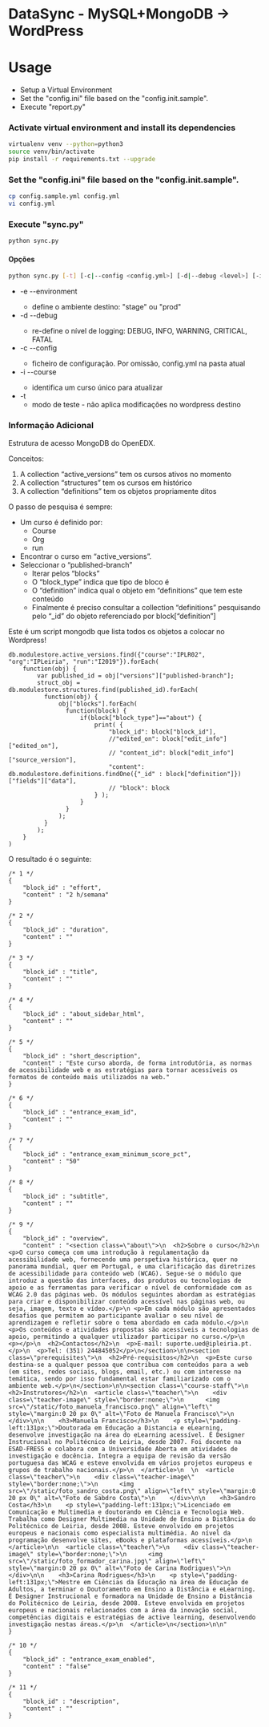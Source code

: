 # DataSync - MySQL+MongoDB -> WordPress


# Usage

 - Setup a Virtual Environment
 - Set the "config.ini" file based on the "config.init.sample".
 - Execute "report.py"

### Activate virtual environment and install its dependencies
```bash
virtualenv venv --python=python3
source venv/bin/activate
pip install -r requirements.txt --upgrade
```

### Set the "config.ini" file based on the "config.init.sample".
```bash
cp config.sample.yml config.yml
vi config.yml
```

### Execute "sync.py"
```bash
python sync.py
```
#### Opções ####
```bash
python sync.py [-t] [-c|--config <config.yml>] [-d|--debug <level>] [-i|--course <course-id>] -e|environment <environment>
```

 * -e --environment <environment>
    * define o ambiente destino: "stage" ou "prod" 
 * -d --debug <debug level>
    * re-define o nível de logging: DEBUG, INFO, WARNING, CRITICAL, FATAL 
 * -c --config <config file>
    * ficheiro de configuração. Por omissão, config.yml na pasta atual
 * -i --course <course-id>
    * identifica um curso único para atualizar
 * -t
    * modo de teste - não aplica modificações no wordpress destino

### Informação Adicional ###

Estrutura de acesso MongoDB do OpenEDX.

Conceitos:
1. A collection “active_versions” tem os cursos ativos no momento
1. A collection “structures” tem os cursos em histórico
1. A collection “definitions” tem os objetos propriamente ditos

O passo de pesquisa é sempre:
 -	Um curso é definido por:
      - Course
      - Org
      - run
 -	Encontrar o curso em “active_versions”.
 -	Seleccionar o “published-branch”
      -	Iterar pelos “blocks”
      - O “block_type” indica que tipo de bloco é
      - O “definition” indica qual o objeto em “definitions” que tem este conteúdo
      - Finalmente é preciso consultar a collection “definitions” pesquisando pelo “_id” do objeto referenciado por block[“definition”]
 
Este é um script mongodb que lista todos os objetos a colocar no Wordpress!
 
    db.modulestore.active_versions.find({"course":"IPLR02", "org":"IPLeiria", "run":"I2019"}).forEach(
        function(obj) {        
            var published_id = obj["versions"]["published-branch"];
            struct_obj = db.modulestore.structures.find(published_id).forEach(
              function(obj) {
                  obj["blocks"].forEach(
                    function(block) {
                        if(block["block_type"]=="about") {
                            print( {
                                "block_id": block["block_id"],
                                //"edited_on": block["edit_info"]["edited_on"],
                                // "content_id": block["edit_info"]["source_version"],
                                "content": db.modulestore.definitions.findOne({"_id" : block["definition"]})["fields"]["data"],
                                // "block": block
                            } );
                        }
                    }
                  );
              }
            );
        }
    )
 
O resultado é o seguinte:
 
    /* 1 */
    {
        "block_id" : "effort",
        "content" : "2 h/semana"
    }
     
    /* 2 */
    {
        "block_id" : "duration",
        "content" : ""
    }
     
    /* 3 */
    {
        "block_id" : "title",
        "content" : ""
    }
     
    /* 4 */
    {
        "block_id" : "about_sidebar_html",
        "content" : ""
    }
     
    /* 5 */
    {
        "block_id" : "short_description",
        "content" : "Este curso aborda, de forma introdutória, as normas de acessibilidade web e as estratégias para tornar acessíveis os formatos de conteúdo mais utilizados na web."
    }
     
    /* 6 */
    {
        "block_id" : "entrance_exam_id",
        "content" : ""
    }
     
    /* 7 */
    {
        "block_id" : "entrance_exam_minimum_score_pct",
        "content" : "50"
    }
     
    /* 8 */
    {
        "block_id" : "subtitle",
        "content" : ""
    }
     
    /* 9 */
    {
        "block_id" : "overview",
        "content" : "<section class=\"about\">\n  <h2>Sobre o curso</h2>\n  <p>O curso começa com uma introdução à regulamentação da acessibilidade web, fornecendo uma perspetiva histórica, quer no panorama mundial, quer em Portugal, e uma clarificação das diretrizes de acessibilidade para conteúdo web (WCAG). Segue-se o módulo que introduz a questão das interfaces, dos produtos ou tecnologias de apoio e as ferramentas para verificar o nível de conformidade com as WCAG 2.0 das páginas web. Os módulos seguintes abordam as estratégias para criar e disponibilizar conteúdo acessível nas páginas web, ou seja, imagem, texto e vídeo.</p>\n <p>Em cada módulo são apresentados desafios que permitem ao participante avaliar o seu nível de aprendizagem e refletir sobre o tema abordado em cada módulo.</p>\n <p>Os conteúdos e atividades propostas são acessíveis a tecnologias de apoio, permitindo a qualquer utilizador participar no curso.</p>\n  <p></p>\n  <h2>Contactos</h2>\n  <p>E-mail: suporte.ued@ipleiria.pt.</p>\n  <p>Tel: (351) 244845052</p>\n</section>\n\n<section class=\"prerequisites\">\n  <h2>Pré-requisitos</h2>\n  <p>Este curso destina-se a qualquer pessoa que contribua com conteúdos para a web (em sites, redes sociais, blogs, email, etc.) ou com interesse na temática, sendo por isso fundamental estar familiarizado com o ambiente web.</p>\n</section>\n\n<section class=\"course-staff\">\n  <h2>Instrutores</h2>\n  <article class=\"teacher\">\n    <div class=\"teacher-image\" style=\"border:none;\">\n      <img src=\"/static/foto_manuela_francisco.png\" align=\"left\" style=\"margin:0 20 px 0\" alt=\"Foto de Manuela Francisco\">\n    </div>\n\n    <h3>Manuela Francisco</h3>\n    <p style=\"padding-left:131px;\">Doutorada em Educação a Distancia e eLearning, desenvolve investigação na área do eLearning acessível. É Designer Instrucional no Politécnico de Leiria, desde 2007. Foi docente na ESAD-FRESS e colabora com a Universidade Aberta em atividades de investigação e docência. Integra a equipa de revisão da versão portuguesa das WCAG e esteve envolvida em vários projetos europeus e grupos de trabalho nacionais.</p>\n  </article>\n  \n  <article class=\"teacher\">\n    <div class=\"teacher-image\" style=\"border:none;\">\n      <img src=\"/static/foto_sandro_costa.png\" align=\"left\" style=\"margin:0 20 px 0\" alt=\"Foto de Sabdro Costa\">\n    </div>\n\n    <h3>Sandro Costa</h3>\n    <p style=\"padding-left:131px;\">Licenciado em Comunicação e Multimedia e doutorando em Ciência e Tecnologia Web. Trabalha como Designer Multimedia na Unidade de Ensino a Distância do Politécnico de Leiria, desde 2008. Esteve envolvido em projetos europeus e nacionais como especialista multimédia. Ao nível da programação desenvolve sites, eBooks e plataformas acessíveis.</p>\n  </article>\n\n  <article class=\"teacher\">\n    <div class=\"teacher-image\" style=\"border:none;\">\n      <img src=\"/static/foto_formador_carina.jpg\" align=\"left\" style=\"margin:0 20 px 0\" alt=\"Foto de Carina Rodrigues\">\n    </div>\n\n    <h3>Carina Rodrigues</h3>\n    <p style=\"padding-left:131px;\">Mestre em Ciências da Educação na área de Educação de Adultos, a terminar o Doutoramento em Ensino a Distância e eLearning. É Designer Instrucional e formadora na Unidade de Ensino a Distância do Politécnico de Leiria, desde 2008. Esteve envolvida em projetos europeus e nacionais relacionados com a área da inovação social, competências digitais e estratégias de active learning, desenvolvendo investigação nestas áreas.</p>\n  </article>\n</section>\n\n"
    }
     
    /* 10 */
    {
        "block_id" : "entrance_exam_enabled",
        "content" : "false"
    }
     
    /* 11 */
    {
        "block_id" : "description",
        "content" : ""
    }
